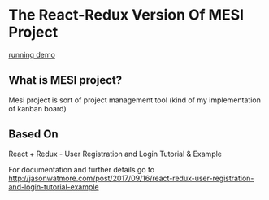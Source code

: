 # The React-Redux Version Of MESI Project
[running demo](https://shootermv.github.io/react-redux-registration-login-example)
## What is MESI project?
Mesi project is sort of project management tool (kind of my implementation of kanban board)
## Based On
React + Redux - User Registration and Login Tutorial & Example

For documentation and further details go to http://jasonwatmore.com/post/2017/09/16/react-redux-user-registration-and-login-tutorial-example